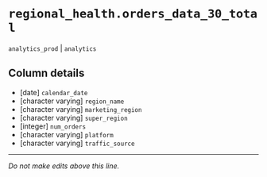 # `regional_health.orders_data_30_total`
`analytics_prod` | `analytics`

## Column details
* [date]      `calendar_date`
* [character varying] `region_name`
* [character varying] `marketing_region`
* [character varying] `super_region`
* [integer]   `num_orders`
* [character varying] `platform`
* [character varying] `traffic_source`

-------------------------------------------------------------------------------
*Do not make edits above this line.*
